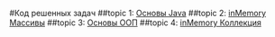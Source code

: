 #Код решенных задач
##topic 1: [Основы Java](https://github.com/rinAkhm/java_basic/tree/master/src/topic1)
##topic 2: [inMemory Массивы](https://github.com/rinAkhm/java_basic/tree/master/src/topic2)
##topic 3: [Основы ООП](https://github.com/rinAkhm/java_basic/tree/master/src/topic3)
##topic 4: [inMemory Коллекция](https://github.com/rinAkhm/java_basic/tree/master/src/topic4)
